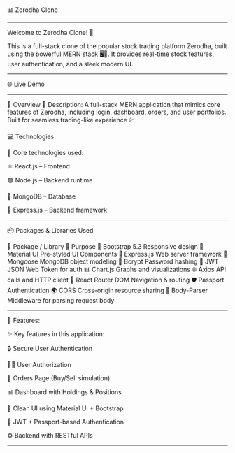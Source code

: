 📊 Zerodha Clone
____________________

Welcome to Zerodha Clone! 🚀

This is a full-stack clone of the popular stock trading platform Zerodha, built using the powerful MERN stack 🖥️💾. It provides real-time stock features, user authentication, and a sleek modern UI.
________________________________________________________________________________________________________________________________________________________________________________________________________

🌐 Live Demo


________________________________________________________________________________________________________________________________________________________________________________________________________
🌟 Overview
📃 Description:
A full-stack MERN application that mimics core features of Zerodha, including login, dashboard, orders, and user portfolios. Built for seamless trading-like experience 💹.

💻 Technologies:

🧰 Core technologies used:

⚛️ React.js – Frontend

🟢 Node.js – Backend runtime

🍃 MongoDB – Database

🔧 Express.js – Backend framework
__________________________________________________________________________________________________________________________________________________________________________________________________

📦 Packages & Libraries Used

📁 Package / Library	                 🧩 Purpose
🎨 Bootstrap 5.3	                      Responsive design
🧱 Material UI	                         Pre-styled UI Components
🚂 Express.js                           	Web server framework
🍃 Mongoose                             	MongoDB object modeling
🧂 Bcrypt	                                Password hashing
🔐 JWT	                                  JSON Web Token for auth
📊 Chart.js	                              Graphs and visualizations
🌐 Axios	                                API calls and HTTP client
🧭 React Router                           DOM	Navigation & routing
🛡️ Passport                              	Authentication
🌍 CORS                                 	Cross-origin resource sharing
🧾 Body-Parser	                        Middleware for parsing request body
________________________________________________________________________________________________________________________________________________________________________________________________________
🎯 Features:

✨ Key features in this application:

🔒 Secure User Authentication

🧑‍💻 User Authorization

📁 Orders Page (Buy/Sell simulation)

📊 Dashboard with Holdings & Positions

💅 Clean UI using Material UI + Bootstrap

🔐 JWT + Passport-based Authentication

⚙️ Backend with RESTful APIs

________________________________________________________________________________________________________________________________________________________________________________________________________________

